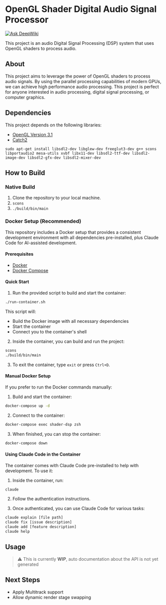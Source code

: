 # OpenGL Shader Digital Audio Signal Processor
[![Ask DeepWiki](https://deepwiki.com/badge.svg)](https://deepwiki.com/Riddy21/shader_dsp)

This project is an audio Digital Signal Processing (DSP) system that uses OpenGL shaders to process audio. 

## About

This project aims to leverage the power of OpenGL shaders to process audio signals. By using the parallel processing capabilities of modern GPUs, we can achieve high performance audio processing. This project is perfect for anyone interested in audio processing, digital signal processing, or computer graphics.

## Dependencies

This project depends on the following libraries:

- [OpenGL Version 3.1](https://www.opengl.org/)
- [Catch2](https://github.com/catchorg/Catch2)
```
sudo apt-get install libsdl2-dev libglew-dev freeglut3-dev g++ scons libportaudio2 mesa-utils xvbf libx11-dev libsdl2-ttf-dev libsdl2-image-dev libsdl2-gfx-dev libsdl2-mixer-dev
```

## How to Build

### Native Build

1. Clone the repository to your local machine.
2. `scons`
3. `./build/bin/main`

### Docker Setup (Recommended)

This repository includes a Docker setup that provides a consistent development environment with all dependencies pre-installed, plus Claude Code for AI-assisted development.

#### Prerequisites

- [Docker](https://docs.docker.com/get-docker/)
- [Docker Compose](https://docs.docker.com/compose/install/)

#### Quick Start

1. Run the provided script to build and start the container:

```bash
./run-container.sh
```

This script will:
- Build the Docker image with all necessary dependencies
- Start the container
- Connect you to the container's shell

2. Inside the container, you can build and run the project:

```bash
scons
./build/bin/main
```

3. To exit the container, type `exit` or press `Ctrl+D`.

#### Manual Docker Setup

If you prefer to run the Docker commands manually:

1. Build and start the container:

```bash
docker-compose up -d
```

2. Connect to the container:

```bash
docker-compose exec shader-dsp zsh
```

3. When finished, you can stop the container:

```bash
docker-compose down
```

#### Using Claude Code in the Container

The container comes with Claude Code pre-installed to help with development. To use it:

1. Inside the container, run:

```bash
claude
```

2. Follow the authentication instructions.

3. Once authenticated, you can use Claude Code for various tasks:

```bash
claude explain [file path]
claude fix [issue description]
claude add [feature description]
claude help
```

## Usage

> :warning: This is currently **WIP**, auto documentation about the API is not yet generated

## Next Steps
- Apply Multitrack support
- Allow dynamic render stage swapping
